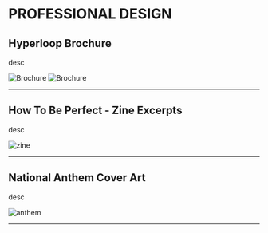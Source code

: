 # PROFESSIONAL DESIGN
## Hyperloop Brochure

desc

![Brochure](https://mayacbarnes.github.io/assets/images/hl1.jpg)
![Brochure](https://mayacbarnes.github.io/assets/images/hl2.jpg)

---

## How To Be Perfect - Zine Excerpts

desc

![zine](https://mayacbarnes.github.io/assets/images/zine.jpg)

---

## National Anthem Cover Art

desc

![anthem](https://mayacbarnes.github.io/assets/images/nationaljoe.jpg)

---
